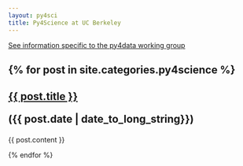 ```yaml
---
layout: py4sci
title: Py4Science at UC Berkeley
---
```


[See information specific to the py4data working group](py4data.html)

{% for post in site.categories.py4science %}
---
<h2> <a href="{{ site.url }}{{ post.url }}">{{ post.title }}</a>

({{ post.date | date_to_long_string}}) </h2>

{{ post.content }}

{% endfor %}


